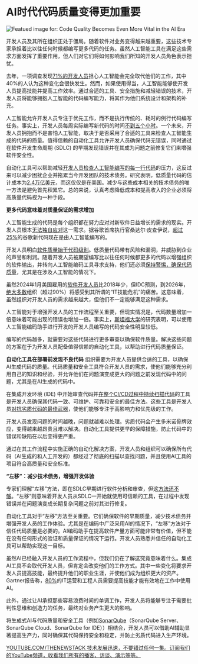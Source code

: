 # AI时代代码质量变得更加重要

![Featued image for: Code Quality Becomes Even More Vital in the AI Era](https://cdn.thenewstack.io/media/2025/01/abf54e6c-qa2-1024x576.png)

开发人员及其所在组织正处于僵局。随着软件对业务变得越来越重要，这些技术专家承担着比以往任何时候都编写更多代码的任务。虽然人工智能工具在满足这些需求方面发挥了重要作用，但人们对它们将如何影响我们所知的开发人员角色表示担忧。

去年，一项调查发现[71%的开发人员](https://evansdata.com/press/viewRelease.php?pressID=340)担心人工智能会完全取代他们的工作，其中40%的人认为这种变化会很快发生。然而，如果使用得当，人工智能能够使开发人员提高技能并提高工作效率。通过合适的工具、安全措施和减轻错误的技术，开发人员将能够拥抱人工智能的代码编写能力，将其作为他们系统设计和架构的补充。

人工智能允许开发人员专注于优先工作，而不是执行传统的、耗时的例行代码编写任务。事实上，开发人员每周实际编写新代码的时间[不到五个小时](https://www.software.com/reports/code-time-report)。一个未来，开发人员拥抱而不是害怕人工智能，取决于是否采用了合适的工具来检查人工智能生成的代码的质量。值得信赖的自动化工具允许开发人员确保代码无错误，同时通过在软件开发生命周期 (SDLC) 的早期发现错误并在其成为问题之前修复它们来增强软件安全性。

自动化工具可以帮助减轻[开发人员检查人工智能编写的每一行代码](https://thenewstack.io/unraveling-the-costs-of-bad-code-in-software-development/)的压力，这反过来可以减少困扰企业并拖累当今开发团队的技术债务。研究表明，低质量代码的估计成本为[2.4万亿美元](https://www.it-cisq.org/the-cost-of-poor-quality-software-in-the-us-a-2022-report/)，而这仅仅是在美国。减少与这些成本相关的技术债务的唯一方法是避免首先积累它。总的来说，认真考虑降低成本和提高收入的企业必须将高质量代码视为一种手段。

**更多代码意味着对质量保证的需求增加**

人工智能生成的代码是每个组织都在努力应对对新软件日益增长的需求的现实。开发人员根本[无法独自应对](https://thenewstack.io/10-pitfalls-to-keep-in-mind-with-ai-software-development/)这一需求。据谷歌首席执行官桑达尔·皮查伊说，[超过25%](https://blog.google/inside-google/message-ceo/alphabet-earnings-q3-2024/)的谷歌新代码现在是由人工智能编写的。

开发人员明白[软件质量始于代码级别](https://thenewstack.io/level-up-your-software-quality-with-static-code-analysis/)。低质量代码带有风险和漏洞，并威胁到企业的声誉和利润。随着开发人员被期望编写比以往任何时候都更多的代码以增强组织的软件输出，并转向人工智能编码工具寻求支持，他们还必须[保持警惕，确保代码质量](https://thenewstack.io/5-clean-code-tips-for-reducing-cognitive-complexity/)，尤其是在涉及人工智能的情况下。

虽然2024年1月美国雇用的[软件开发人员](https://www.adpresearch.com/the-rise-and-fall-of-the-software-developer/)比2018年少，但IDC预测，到2026年，[绝大多数](https://www.idc.com/getdoc.jsp?containerId=prUS52128824)组织（超过90%）将感受到其所谓的“IT技能危机”的痛苦。这意味着，虽然组织对开发人员的需求越来越大，但他们不一定能够满足这种需求。

人工智能对于增强开发人员的工作流程至关重要，但现实情况是，代码数量增加一倍意味着可能出现的错误也增加一倍。事实上，[斯坦福大学](https://ee.stanford.edu/dan-boneh-and-team-find-relying-ai-more-likely-make-your-code-buggier)的研究表明，可以使用人工智能编码助手进行开发的开发人员编写的代码安全性明显较低。

编写的代码越多，就需要对这些代码进行更多审查以确保软件质量。解决这些问题的方案在于为开发人员配备值得信赖的自动化工具，以帮助进行代码质量保证。

**自动化工具在部署前发现不良代码**
组织需要为开发人员提供合适的工具，以确保AI生成代码的质量。代码质量和安全工具符合开发人员的需求，使他们能够充分利用自己的知识和经验，并允许他们在问题演变成更大的问题之前发现代码中的问题，尤其是在AI生成的代码中。

在集成开发环境 (IDE) 中开始审查代码并[在整个CI/CD过程中持续扫描代码](https://thenewstack.io/ai-generated-code-requires-a-trust-and-verify-approach/)的工具是开发人员确保其代码一致、可维护、可靠和安全的最佳方法。这些工具是开发人员[对抗劣质代码的最佳武器](https://thenewstack.io/bad-code-stalls-developer-velocity/)，使他们能够专注于高影响力和优先级的工作。

开发人员发现问题的时间越晚，问题就越难以处理。劣质代码会产生多米诺骨牌效应，变得越来越昂贵且难以解决。自动化工具提供更早的保障措施，防止代码中的错误和缺陷在以后变得更严重。

通过在其工作流程中实施正确的自动化解决方案，开发人员和组织可以确保所有代码（AI生成的和人工开发的）都经过了彻底的扫描以查找问题，并且使用AI工具的项目符合高质量和安全标准。

**“左移”：减少技术债务，增强开发体验**

专家们理解“左移”方法，即在SDLC早期进行软件分析和审查，但这[方法还不够](https://thenewstack.io/take-the-shift-left-approach-a-step-further-by-starting-left/)。“左移”则意味着开发人员从SDLC一开始就使用可信赖的工具，在过程中发现错误并在问题演变成长期复杂问题之前对其进行修复。

自动化工具对于“左移”方法至关重要。它们确保软件的早期质量，减少技术债务并增强开发人员的工作体验。尤其是在编码中广泛采用AI的情况下，“左移”方法对于信任代码质量是必要的。AI编码助手在提高软件产量方面可能非常有价值，但不能在没有任何形式的验证和质量保证的情况下运行。开发人员熟悉并信任的自动化工具可以帮助实现这一目标。

虽然AI已经融入开发人员的工作流程中，但我们仍在了解这究竟意味着什么。集成AI工具不会取代开发人员，但肯定会改变他们的工作方式。其中一些变化将要求开发人员提高技能，最终提升他们的职业生涯，并使他们成为组织更大的资产。Gartner报告称，[80%](https://www.gartner.com/en/newsroom/press-releases/2024-10-03-gartner-says-generative-ai-will-require-80-percent-of-engineering-workforce-to-upskill-through-2027)的IT运营和工程人员需要提高技能才能有效地在工作中使用AI。

此外，通过让AI承担那些容易浪费时间的单调工作，开发人员将能够专注于需要批判性思维和创造力的任务，最终对业务产生更大的影响。

将生成式AI与代码质量和安全工具（例如[SonarQube](https://www.sonarsource.com/lp/products/all/)（SonarQube Server、SonarQube Cloud、SonarQube for IDE））相结合，开发人员可以借助AI辅助显著提高生产力，同时确保其代码保持安全和稳定，并防止劣质代码进入生产环境。

[YOUTUBE.COM/THENEWSTACK 技术发展迅速，不要错过任何一集。订阅我们的YouTube频道，收看我们所有的播客、访谈、演示等等。](https://youtube.com/thenewstack?sub_confirmation=1)